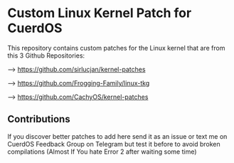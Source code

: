 
# Custom Linux Kernel Patch for CuerdOS

This repository contains custom patches for the Linux kernel that are from this 3 Github Repositories:

 --> https://github.com/sirlucjan/kernel-patches

 --> https://github.com/Frogging-Family/linux-tkg

 --> https://github.com/CachyOS/kernel-patches

## Contributions

If you discover better patches to add here send it as an issue or text me on CuerdOS Feedback Group on Telegram but test it before to avoid broken compilations (Almost If You hate Error 2 after waiting some time)
